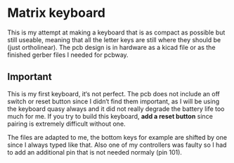# Matrix keyboard
This is my attempt at making a keyboard that is as compact as possible but still useable, meaning that all the letter keys are still where they should be (just ortholinear). The pcb design is in hardware as a kicad file or as the finished gerber files I needed for pcbway.

## Important
This is my first keyboard, it‘s not perfect. The pcb does not include an off switch or reset button since I didn‘t find them important, as I will be using the keyboard quasy always and it did not really degrade the battery life too much for me. If you try to build this keyboard, **add a reset button** since pairing is extremely difficult without one.

The files are adapted to me, the bottom keys for example are shifted by one since I always typed like that. Also one of my controllers was faulty so I had to add an additional pin that is not needed normaly (pin 101).